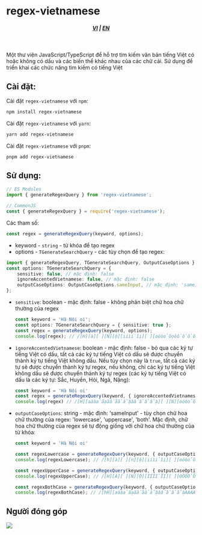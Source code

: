 # regex-vietnamese

<div style="text-align: center;">
    <h5>
        <a href="./README.vi_vn.md">VI</a>
        |
        <a href="./README.md">EN</a>
    </h5>
</div>
<br/>

Một thư viện JavaScript/TypeScript để hỗ trợ tìm kiếm văn bản tiếng Việt có hoặc không có dấu và các biến thể khác nhau của các chữ cái. Sử dụng để triển khai các chức năng tìm kiếm có tiếng Việt

## Cài đặt:

Cài đặt `regex-vietnamese` với `npm`:
```bash
npm install regex-vietnamese
```

Cài đặt `regex-vietnamese` với `yarn`:
```bash
yarn add regex-vietnamese
```

Cài đặt `regex-vietnamese` với `pnpm`:
```bash
pnpm add regex-vietnamese
```

## Sử dụng:
```typescript
// ES Modules
import { generateRegexQuery } from 'regex-vietnamese';

// CommonJS
const { generateRegexQuery } = require('regex-vietnamese');
```

Các tham số:
```typescript
const regex = generateRegexQuery(keyword, options);
```

* keyword - `string` - từ khóa để tạo regex
* options - `TGenerateSearchQuery` - các tùy chọn để tạo regex:
```typescript
import { generateRegexQuery, TGenerateSearchQuery, OutputCaseOptions } from 'regex-vietnamese';
const options: TGenerateSearchQuery = {
    sensitive: false, // mặc định: false
    ignoreAccentedVietnamese: false, // mặc định: false
    outputCaseOptions: OutputCaseOptions.sameInput, // mặc định: 'sameInput'
};
```

- `sensitive`: boolean - mặc định: false - không phân biệt chữ hoa chữ thường của regex
    ```typescript
    const keyword = 'Hà Nội oi';
    const options: TGenerateSearchQuery = { sensitive: true };
    const regex = generateRegexQuery(keyword, options);
    console.log(regex); // /[H][à][ ][N][ộ][iíìỉĩị][ ][oóòỏõọôốồổỗộơớờởỡợ][iíìỉĩị]/
    ```

- `ignoreAccentedVietnamese`: boolean - mặc định: false - bỏ qua các ký tự tiếng Việt có dấu, tất cả các ký tự tiếng Việt có dấu sẽ được chuyển thành ký tự tiếng Việt không dấu. Nếu tùy chọn này là `true`, tất cả các ký tự sẽ được chuyển thành ký tự regex, nếu không, chỉ các ký tự tiếng Việt không dấu sẽ được chuyển thành ký tự regex (các ký tự tiếng Việt có dấu là các ký tự: Sắc, Huyền, Hỏi, Ngã, Nặng):
    ```typescript
    const keyword = 'Hà Nội oi'
    const regex = generateRegexQuery(keyword, { ignoreAccentedVietnamese: true });
    console.log(regex) // /[H][aáàảãạăắằẳẵặâấầẩẫậ][ ][N][oóòỏõọôốồổỗộơớờởỡợ][iíìỉĩị][ ][oóòỏõọôốồổỗộơớờởỡợ][iíìỉĩị]/i
    ```

- `outputCaseOptions`: string - mặc định: 'sameInput' - tùy chọn chữ hoa chữ thường của regex: 'lowercase', 'uppercase', 'both'. Mặc định, chữ hoa chữ thường của regex sẽ tự động giống với chữ hoa chữ thường của từ khóa:
    ```typescript
    const keyword = 'Hà Nội oi'

    const regexLowercase = generateRegexQuery(keyword, { outputCaseOptions: 'lowercase' });
    console.log(regexLowercase); // /[h][à][ ][n][ộ][iíìỉĩị][ ][oóòỏõọôốồổỗộơớờởỡợ][iíìỉĩị]/i

    const regexUpperCase = generateRegexQuery(keyword, { outputCaseOptions: 'uppercase' });
    console.log(regexUpperCase); // /[H][À][ ][N][Ộ][IÍÌỈĨỊ][ ][OÓÒỎÕỌÔỐỒỔỖỘƠỚỜỞỠỢ][IÍÌỈĨỊ]/i

    const regexBothCase = generateRegexQuery(keyword, { outputCaseOptions: 'both' });
    console.log(regexBothCase); // /[hH][aáàảãạăắằẳẵặâấầẩẫậAÁÀẢÃẠĂẮẰẲẴẶÂẤẦẨẪẬ][ ][nN][oóòỏõọôốồổỗộơớờởỡợOÓÒỎÕỌÔỐỒỔỖỘƠỚỜỞỠỢ][iíìỉĩịIÍÌỈĨỊ][ ][oóòỏõọôốồổỗộơớờởỡợOÓÒỎÕỌÔỐỒỔỖỘƠỚỜỞỠỢ][iíìỉĩịIÍÌỈĨỊ]/i
    ```

## Người đóng góp
<a href="https://github.com/lehuygiang28/regex-vietnamese/graphs/contributors">
  <img src="https://contrib.rocks/image?repo=lehuygiang28/regex-vietnamese" />
</a>